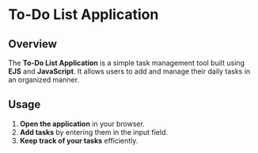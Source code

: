 # To-Do List Application

## Overview
The **To-Do List Application** is a simple task management tool built using **EJS** and **JavaScript**. It allows users to add and manage their daily tasks in an organized manner.

## Usage
1. **Open the application** in your browser.
2. **Add tasks** by entering them in the input field.
4. **Keep track of your tasks** efficiently.
